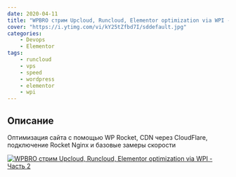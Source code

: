 ```yaml
---
date: 2020-04-11
title: "WPBRO стрим Upcloud, Runcloud, Elementor optimization via WPI - Часть 3"
cover: "https://i.ytimg.com/vi/kY25tZfbd7I/sddefault.jpg"
categories: 
    - Devops
    - Elementor
tags:
    - runcloud
    - vps
    - speed
    - wordpress
    - elementor
    - wpi
---
```


## Описание
Оптимизация сайта с помощью WP Rocket, CDN через CloudFlare, подключение Rocket Nginx и базовые замеры скорости

[![WPBRO стрим Upcloud, Runcloud, Elementor optimization via WPI - Часть 2](https://img.youtube.com/vi/kY25tZfbd7I/0.jpg)](https://youtu.be/s9rW_2Yyrd4 "WPBRO стрим Upcloud, Runcloud, Elementor optimization via WPI - Часть 3")
